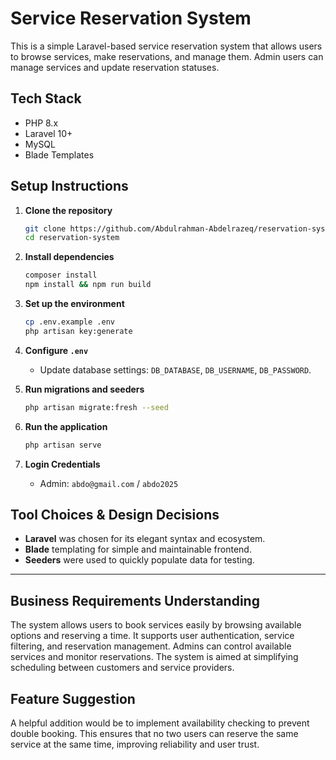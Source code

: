 # Service Reservation System

This is a simple Laravel-based service reservation system that allows users to browse services, make reservations, and manage them. Admin users can manage services and update reservation statuses.

## Tech Stack

-   PHP 8.x
-   Laravel 10+
-   MySQL
-   Blade Templates

## Setup Instructions

1. **Clone the repository**

    ```bash
    git clone https://github.com/Abdulrahman-Abdelrazeq/reservation-system.git
    cd reservation-system
    ```

2. **Install dependencies**

    ```bash
    composer install
    npm install && npm run build
    ```

3. **Set up the environment**

    ```bash
    cp .env.example .env
    php artisan key:generate
    ```

4. **Configure `.env`**

    - Update database settings: `DB_DATABASE`, `DB_USERNAME`, `DB_PASSWORD`.

5. **Run migrations and seeders**

    ```bash
    php artisan migrate:fresh --seed
    ```

6. **Run the application**

    ```bash
    php artisan serve
    ```

7. **Login Credentials**
    - Admin: `abdo@gmail.com` / `abdo2025`

## Tool Choices & Design Decisions

-   **Laravel** was chosen for its elegant syntax and ecosystem.
-   **Blade** templating for simple and maintainable frontend.
-   **Seeders** were used to quickly populate data for testing.

---

## Business Requirements Understanding

The system allows users to book services easily by browsing available options and reserving a time. It supports user authentication, service filtering, and reservation management. Admins can control available services and monitor reservations. The system is aimed at simplifying scheduling between customers and service providers.

## Feature Suggestion

A helpful addition would be to implement availability checking to prevent double booking. This ensures that no two users can reserve the same service at the same time, improving reliability and user trust.
